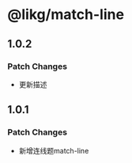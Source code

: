 # @likg/match-line

## 1.0.2

### Patch Changes

- 更新描述

## 1.0.1

### Patch Changes

- 新增连线题match-line
